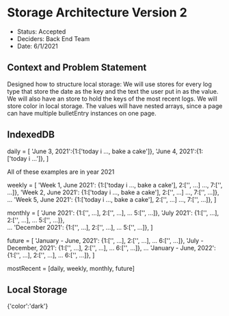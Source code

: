 # Storage Architecture Version 2

* Status: Accepted
* Deciders: Back End Team
* Date:  6/1/2021

## Context and Problem Statement

Designed how to structure local storage:
We will use stores for every log type that store the date as the key and the text the user put in as the value.
We will also have an store to hold the keys of the most recent logs.
We will store color in local storage.
The values will have nested arrays, since a page can have multiple bulletEntry instances on one page.

## IndexedDB
daily = [
        'June 3, 2021':{1:['today i ..., bake a cake']},
        'June 4, 2021':{1:['today i ...']},
        ]

All of these examples are in year 2021

weekly = [
        'Week 1, June 2021': {1:['today i ..., bake a cake'], 2:['', ...] ..., 7:['', ...]}, 
        'Week 2, June 2021': {1:['today i ..., bake a cake'], 2:['', ...] ..., 7:['', ...]}, 
        ...
        'Week 5, June 2021': {1:['today i ..., bake a cake'], 2:['', ...] ..., 7:['', ...]}, 
        ]

monthly = [
        'June 2021': {1:['', ...], 2:['', ...], ... 5:['', ...]},
        'July 2021': {1:['', ...], 2:['', ...], ... 5:['', ...]},  
        ...
        'December 2021': {1:['', ...], 2:['', ...], ... 5:['', ...]},
        ]

future = [
        'January - June, 2021': {1:['', ...], 2:['', ...], ... 6:['', ...]}, 
        'July - December, 2021': {1:['', ...], 2:['', ...], ... 6:['', ...]}, 
        ...
        'January - June, 2022': {1:['', ...], 2:['', ...], ... 6:['', ...]}, 
        ]

mostRecent = [daily, weekly, monthly, future]

## Local Storage
{'color':'dark'}
